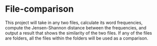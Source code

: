 # File-comparison

This project will take in any two files, calculate its word frequencies, compute the Jensen-Shannon distance between the frequencies, and output a result that shows the similarity of the two files. If any of the files are folders, all the files within the folders will be used as a comparison. 
